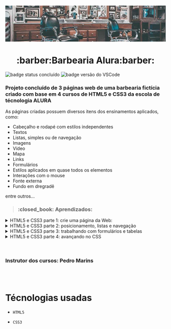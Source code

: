 ﻿<p align='center'>
<img src="banner-cortado.jpg" alt="banner com imagem de uma barbearia">
</p>

<h1 align="center">:barber:Barbearia Alura:barber:</h1>

![badge status concluído](https://img.shields.io/badge/Status-Conclu%C3%ADdo-green)
![badge versão do VSCode](https://img.shields.io/badge/VSCode-1.71.0-blue)

<h3><strong>Projeto concluído</strong> de 3 páginas web de uma barbearia fictícia criado com base em 4 cursos de HTML5 e CSS3 da escola de técnologia ALURA</h3>
As páginas criadas possuem diversos itens dos ensinamentos aplicados, como:

- Cabeçalho e rodapé com estilos independentes
- Textos
- Listas, simples ou de navegação
- Imagens
- Vídeo
- Mapa
- Links
- Formulários
- Estilos aplicados em quase todos os elementos
- Interações com o mouse
- Fonte externa
- Fundo em dregradê

entre outros...
<br>

><h3>:closed_book: Aprendizados:</h3>

<details>
<summary>HTML5 e CSS3 parte 1: crie uma página da Web:</summary>

- Uma introdução ao HTML e às suas ***tags***
- Como definir o título e os parágrafos de um texto
    - Utilizando as *tags* **`<h1>`** e **`<p>`**, respectivamente
- Como dar destaque para algumas informações do texto, deixando-as em **negrito**, utilizando a *tag* **`<strong>`**
- Como dar ênfase para algumas informações do texto, deixando-as em *itálico*, utilizando a *tag* **`<em>`**
- A definir a estrutura básica do HTML
    - Com a *tag* `DOCTYPE`, definimos qual versão do HTML estamos utilizando
    - A *tag* **`<html>`**, que marca o conteúdo a ser renderizado no navegador
        - Dentro desta *tag*, podemos definir a linguagem da página, através da propriedade **`lang`**
- Como passar as informações do *encoding* da nossa página para o navegador, através da *tag* **`<meta>`** e da propriedade **`charset`**
- Como definir o título de uma página, através da *tag* **`<title>`**
- Como separar as informações que estão sendo passadas para o navegador, utilizando a *tag* **`<head>`**
- Como separar o conteúdo da página, utilizando a *tag* **`<body>`**
- A mexer na apresentação dos textos
    - No alinhamento deles (`text-align`)
    - No tamanho da fonte (`font-size`)
    - Na cor de fundo (`background`)
    - Na cor do texto (`color`)
- CSS *inline*
    - Na linha onde temos a nossa *tag*, adicionamos a propriedade do CSS
- A tag **`<style>`**
    - Dentro da *tag*, podemos colocar marcações de CSS referentes aos elementos que temos no nosso HTML
- A apresentação do CSS com um arquivo externo
- Como funciona o estilo em cascata do CSS
- Como importar um arquivo externo de CSS dentro da nossa página HTML
- Como representar cores no CSS
    - Através do nome da cor
    - Através do seu hexadecimal
    - Através do seu RGB
- Como reestruturar o nosso código, removendo os CSS *inline* e colocando-os no arquivo CSS externo
- Como criar um identificador para marcar especificamente um elemento
    - Como fazer referência a esse identificador no CSS
- Como adicionar uma imagem à nossa página
- Como ajustar a altura do elemento, através da propriedade `height`
- Como ajustar a largura do elemento, através da propriedade `width`
- Como ajustar o espaçamento interno do elemento, através da propriedade `padding`
- Como ajustar o espaçamento externo do elemento, através da propriedade `margin`
- Como se comporta um time de front-end hoje em dia
- A trabalhar com listas não-ordenadas e listas ordenadas
    - Para cada um dos itens da lista, utilizamos a *tag* **`<li>`**
- O conceito das **classes** no CSS
    - Elas servem para marcar itens, que são repetíveis
- Como referenciar uma classe no CSS
- Divisões de conteúdo, utilizando a *tag* **`<div>`**
- Os comportamentos ***inline*** e ***block***
- O conceito de cabeçalho da página e como criá-lo
- Que o cabeçalho da página deve ter mais destaque
- Que não é recomendado criar estilos usando *tags*
    - O ideal é usarmos classes para tudo
</details>

<details>
<summary>HTML5 e CSS3 parte 2: posicionamento, listas e navegação</summary>

- Uma introdução ao projeto do treinamento
- Uma revisão do conteúdo aprendido no treinamento anterior
- Uma revisão da base de uma página HTML
- Lista HTML não ordenada
- A criar links para outras páginas, sejam elas do nosso projeto ou páginas externas
- Um reforço aos estilos **`inline`** e **`block`**
- Como transformar o texto para ter todas as letras maiúsculas
- Como deixar o texto em negrito com CSS
- Como remover a decoração do texto
- Como remover os estilos que o navegador cria automaticamente
- Como funciona os posicionamentos ***static***, ***relative*** e ***absolute*** dos elementos
- Como posicionar o cabeçalho da nossa página
- A *tag* `main`, para o conteúdo principal da nossa página
- A criar listas complexas, com títulos, imagens e parágrafos
- A utilizar o `inline-block`
- A praticar e estilizar o conteúdo principal da nossa página
- Através do CSS, aplicar bordas nos elementos.
- Os diferentes tipos de bordas.
- A deixar a borda arredondada.
- Algumas **pseudo-classes** CSS
    - **`hover`**, quando o usuário passa o cursor sobre o elemento
    - **`active`**, quando um elemento está sendo ativado pelo usuário
- A mudar a cor do texto e/ou da borda de um elemento, quando o usuário passar o cursor sobre o mesmo
- A mudar a cor da borda de um elemento, quando o mesmo estiver sendo ativado pelo usuário
- A *tag* `footer`, para o rodapé da nossa página
- Que, com CSS, podemos colocar uma imagem de fundo em um elemento
    - Quando colocamos uma imagem de fundo em um elemento, o CSS, por padrão, copia e cola a imagem diversas vezes até ocupar todo o espaço do elemento
- A tabela **Unicode**
</details>

<details>
<summary>HTML5 e CSS3 parte 3: trabalhando com formulários e tabelas</summary>

- Uma revisão do conteúdo aprendido no treinamento anterior
- Uma introdução ao projeto do treinamento
- A criação da página de contato
- Um pouco sobre os **formulários**
- A criar um formulário HTML
    - A *tag* que o representa é a `<form>`
- A *tag* `<input>`, para a entrada de dados do usuário
- A criar uma *etiqueta* para o `input`, com a *tag* `<label>`
- A conectar um `input` com o seu `label`
    - Colocamos um `id` para o `input` e associamos esse `id` ao atributo `for` do `label`
- Alguns tipos de `input`, como `text` e `submit`
- Que `label` possui o `display inline` e o `input` possui `display inline-block`
- A estilizar o nosso formulário
- O `textarea`, para entradas de texto de mais de uma linha
- O `input` do tipo `radio`
- Como agrupar vários `input` do tipo `radio`, impedindo que mais de um `input` seja selecionado
- O `input` do tipo `checkbox`
- Que podemos criar um `input` dentro de um `label`, assim associando-os
- Mais estilizações para a nossa página
- Como funciona a hierarquia no CSS
- O `select`, que é seletor, um campo de seleção de um item, e o `option`, que representa cada opção do seletor
- Alguns tipos de *inputs* para celular: `email`, `tel`, `number`, `password`, `date`, `datetime`, `month` e `search`
- Como não permitir que um campo não seja preenchido, através do atributo `required`
- Como exibir uma sugestão de preenchimento para os campos, através do atributo `placeholder`
- Como deixar uma opção marcada por padrão nos nossos `input` `radio` e `checkbox`, através do atributo `checked`
- Como estruturar melhor o nosso código com `fieldset` e `legend`
- Como adicionar uma alternativa à imagem, descrevendo-a, com o atributo `alt`
- Como estilizar o botão de envio de formulário
- A realizar transições nos nossos elementos, com a propriedade CSS **`transition`**
- A modificar o estilo do ponteiro do mouse, quando passar por cima de determinado elemento, através da propriedade CSS **`cursor`**
- A realizar transformações nos nossos elementos, como aumentar proporcionalmente a escala de determinado elemento ou rotacioná-lo, através da propriedade CSS **`transform`**
- A criar uma tabela HTML
    - A *tag* `table`, que representa a tabela
    - A *tag* `tr`, que representa a linha da tabela
    - A *tag* `td`, que representa a célula da tabela
    - A *tag* `thead`, que representa o cabeçalho da tabela
    - A *tag* `tbody`, que representa o corpo da tabela
    - A *tag* `th`, que representa a célula do cabeçalho da tabela
    - A *tag* `tfoot`, que representa o rodapé da tabela
- A estilizar a tabela
</details>

<details>
<summary>HTML5 e CSS3 parte 4: avançando no CSS</summary>

- A ajustar a página principal para utilizar os mesmos padrões da página de produtos
- Medidas proporcionais com CSS
- Como funciona a *flutuação* dos elementos e como modificá-la, com a propriedade `float` do CSS
- Como *limpar* o `float`, com a propriedade `clear` do CSS
- A utilizar fontes externas nas nossas páginas
- Como incorporar um mapa à nossa página
- Como incorporar um vídeo à nossa página
- A melhorar mais ainda a semântica da página principal, com novas divisões, classes, etc
- Novas pseudo-classes
- Como aplicar um *background* gradiente na página
- Pseudo-elementos
- Seletores avançados CSS
    - Seletor `>`, para acessar os filhos de determinado elemento. Por exemplo, para acessar todos os `p` dentro de `main`:
        
        ```
        main > p {
        }
        ```
        
    - Seletor `+`, para acessar o primeiro irmão de determinado elemento. Por exemplo, para acessar o primeiro `p` após um `img`:
        
        ```
        img + p {
        }
        ```
        
    - Seletor `~`, para acessar todos os irmãos de determinado elemento. Por exemplo, para acessar todos os `p` após um `img`:
        
        ```
        img ~ p {
        }
        ```
        
    - Seletor `not`, para acessar os elementos, exceto algum. Por exemplo, para acessar todos os `p` dentro de `main`, exceto o `p` que tem `id` `missao`:
        
        ```
        main p:not(#missao) {
        }
        ```
        
- Como fazer contas com CSS, com a propriedade `calc`
- Como manipular a opacidade dos elementos, com a propriedade CSS `opacity`
- Como manipular a opacidade das cores
- Como adicionar um sombreamento em volta dos elementos, com a propriedade CSS `box-shadow`
- Como adicionar um sombreamento em textos, com a propriedade CSS `text-shadow`
- **Design responsivo**: como ajustar o estilo da nossa página de acordo com o tamanho da tela do dispositivo que a acesse
    - Meta *tag* de ***Viewport***
    - *Media Queries*
</details>

<br>
<br>

<h3><strong>Instrutor dos cursos:</strong> Pedro Marins</h3>

<br>
<br>

<h1>Técnologias usadas</h1>

- `HTML5`

- `CSS3`
